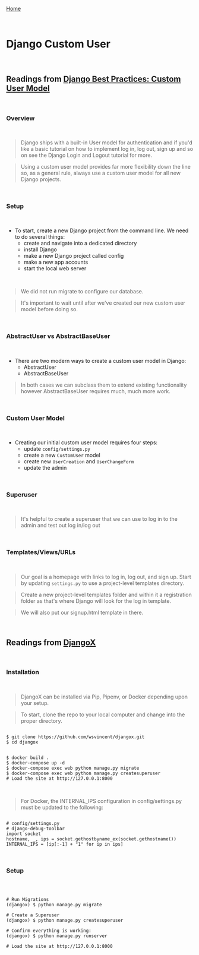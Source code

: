 [Home](README.md)

<br>

# Django Custom User

<br>

## Readings from [Django Best Practices: Custom User Model](https://learndjango.com/tutorials/django-custom-user-model)

<br>

### Overview

<br>

> Django ships with a built-in User model for authentication and if you'd like a basic tutorial on how to implement log in, log out, sign up and so on see the Django Login and Logout tutorial for more.

> Using a custom user model provides far more flexibility down the line so, as a general rule, always use a custom user model for all new Django projects.

<br>

### Setup

<br>

- To start, create a new Django project from the command line. We need to do several things:
  - create and navigate into a dedicated directory
  - install Django
  - make a new Django project called config
  - make a new app accounts
  - start the local web server

<br>

> We did not run migrate to configure our database.

> It's important to wait until after we've created our new custom user model before doing so.

<br>

### AbstractUser vs AbstractBaseUser

<br>

- There are two modern ways to create a custom user model in Django:
  - AbstractUser
  - AbstractBaseUser

> In both cases we can subclass them to extend existing functionality however AbstractBaseUser requires much, much more work.

<br>

### Custom User Model

<br>

- Creating our initial custom user model requires four steps:
  - update `config/settings.py`
  - create a new `CustomUser` model
  - create new `UserCreation` and `UserChangeForm`
  - update the admin

<br>

### Superuser

<br>

> It's helpful to create a superuser that we can use to log in to the admin and test out log in/log out

<br>

### Templates/Views/URLs

<br>

> Our goal is a homepage with links to log in, log out, and sign up. Start by updating `settings.py` to use a project-level templates directory.

> Create a new project-level templates folder and within it a registration folder as that's where Django will look for the log in template.

> We will also put our signup.html template in there.

<br>

## Readings from [DjangoX](https://github.com/wsvincent/djangox)

<br>

### Installation

<br>

> DjangoX can be installed via Pip, Pipenv, or Docker depending upon your setup.

> To start, clone the repo to your local computer and change into the proper directory.

```

$ git clone https://github.com/wsvincent/djangox.git
$ cd djangox


$ docker build .
$ docker-compose up -d
$ docker-compose exec web python manage.py migrate
$ docker-compose exec web python manage.py createsuperuser
# Load the site at http://127.0.0.1:8000

```

<br>

> For Docker, the INTERNAL_IPS configuration in config/settings.py must be updated to the following:

```

# config/settings.py
# django-debug-toolbar
import socket
hostname, _, ips = socket.gethostbyname_ex(socket.gethostname())
INTERNAL_IPS = [ip[:-1] + "1" for ip in ips]

```
<br>

### Setup

<br>

```

# Run Migrations
(djangox) $ python manage.py migrate

# Create a Superuser
(djangox) $ python manage.py createsuperuser

# Confirm everything is working:
(djangox) $ python manage.py runserver

# Load the site at http://127.0.0.1:8000

```
